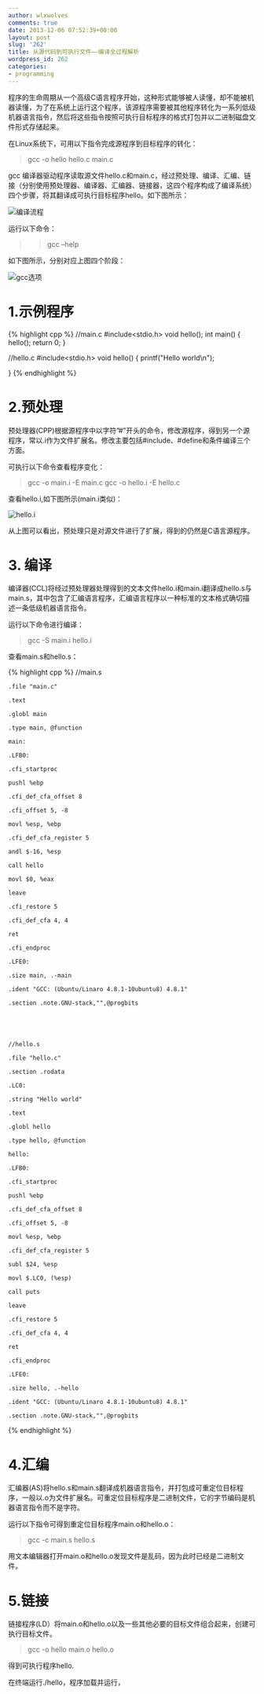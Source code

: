 ```yaml
---
author: wlxwolves
comments: true
date: 2013-12-06 07:52:39+00:00
layout: post
slug: '262'
title: 从源代码到可执行文件——编译全过程解析
wordpress_id: 262
categories:
- programming
---
```


程序的生命周期从一个高级C语言程序开始，这种形式能够被人读懂，却不能被机器读懂，为了在系统上运行这个程序，该源程序需要被其他程序转化为一系列低级机器语言指令，然后将这些指令按照可执行目标程序的格式打包并以二进制磁盘文件形式存储起来。

在Linux系统下，可用以下指令完成源程序到目标程序的转化：

>    gcc -o hello hello.c main.c


gcc 编译器驱动程序读取源文件hello.c和main.c，经过预处理、编译、汇编、链接（分别使用预处理器、编译器、汇编器、链接器，这四个程序构成了编译系统）四个步骤，将其翻译成可执行目标程序hello。如下图所示：

![编译流程](../../assets/img/2013/12/cc-process.jpeg)

运行以下命令：
>>    gcc –help


如下图所示，分别对应上图四个阶段：

![gcc选项](../../assets/img/2013/12/gcc-option.png)


# 1.示例程序



{% highlight cpp %}
 //main.c
 #include<stdio.h>
 void hello();
 int main()
 {
     hello();
     return 0;
 }

 //hello.c
 #include<stdio.h>
 void hello()
 {
     printf("Hello world\n");

 }
{% endhighlight %}





# 2.预处理


预处理器(CPP)根据源程序中以字符”#”开头的命令，修改源程序，得到另一个源程序，常以.i作为文件扩展名。修改主要包括#include、#define和条件编译三个方面。

可执行以下命令查看程序变化：

>    gcc -o main.i -E main.c
>    gcc -o hello.i -E hello.c


查看hello.i,如下图所示(main.i类似)：

![hello.i](../../assets/img/2013/12/hello.i.png)

从上图可以看出，预处理只是对源文件进行了扩展，得到的仍然是C语言源程序。


# 3. 编译


编译器(CCL)将经过预处理器处理得到的文本文件hello.i和main.i翻译成hello.s与main.s，其中包含了汇编语言程序，汇编语言程序以一种标准的文本格式确切描述一条低级机器语言指令。

运行以下命令进行编译：

>    gcc -S main.i hello.i


查看main.s和hello.s：

{% highlight cpp %}
    //main.s
    
    .file "main.c"
    
    .text
    
    .globl main
    
    .type main, @function
    
    main:
    
    .LFB0:
    
    .cfi_startproc
    
    pushl %ebp
    
    .cfi_def_cfa_offset 8
    
    .cfi_offset 5, -8
    
    movl %esp, %ebp
    
    .cfi_def_cfa_register 5
    
    andl $-16, %esp
    
    call hello
    
    movl $0, %eax
    
    leave
    
    .cfi_restore 5
    
    .cfi_def_cfa 4, 4
    
    ret
    
    .cfi_endproc
    
    .LFE0:
    
    .size main, .-main
    
    .ident "GCC: (Ubuntu/Linaro 4.8.1-10ubuntu8) 4.8.1"
    
    .section .note.GNU-stack,"",@progbits




    
    //hello.s
    
    .file "hello.c"
    
    .section .rodata
    
    .LC0:
    
    .string "Hello world"
    
    .text
    
    .globl hello
    
    .type hello, @function
    
    hello:
    
    .LFB0:
    
    .cfi_startproc
    
    pushl %ebp
    
    .cfi_def_cfa_offset 8
    
    .cfi_offset 5, -8
    
    movl %esp, %ebp
    
    .cfi_def_cfa_register 5
    
    subl $24, %esp
    
    movl $.LC0, (%esp)
    
    call puts
    
    leave
    
    .cfi_restore 5
    
    .cfi_def_cfa 4, 4
    
    ret
    
    .cfi_endproc
    
    .LFE0:
    
    .size hello, .-hello
    
    .ident "GCC: (Ubuntu/Linaro 4.8.1-10ubuntu8) 4.8.1"
    
    .section .note.GNU-stack,"",@progbits
{% endhighlight %}



# 4.汇编


汇编器(AS)将hello.s和main.s翻译成机器语言指令，并打包成可重定位目标程序，一般以.o为文件扩展名。可重定位目标程序是二进制文件，它的字节编码是机器语言指令而不是字符。

运行以下指令可得到重定位目标程序main.o和hello.o：

>    gcc -c main.s hello.s


用文本编辑器打开main.o和hello.o发现文件是乱码，因为此时已经是二进制文件。


# 5.链接


链接程序(LD）将main.o和hello.o以及一些其他必要的目标文件组合起来，创建可执行目标文件。

>    gcc -o hello main.o hello.o


得到可执行程序hello.

在终端运行./hello，程序加载并运行，
